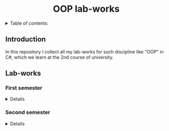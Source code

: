 <h1 align="center">OOP lab-works</h1>

<details>
  <summary>Table of contents:</summary>
  <ul>
    <li><a href="#introduction">Introduction</a></li>
    <li><a href="#labs">Lab-works</a></li>
      <details>
        <summary><a href="#firstSemester">First semester</a></summary>
        <ul>
          <li><a href="#firstSemester-firstLab">№1. Системы контроля версий</a></li>
          <li><a href="#firstSemester-secondLab">№2. Основы CLR и .NET. Типы. Массивы, кортежи и строки</a></li>
          <li><a href="#firstSemester-thirdLab">№3. Проектирование типов. Классы</a></li>
          <li><a href="#firstSemester-fourthLab">№4. Перегрузка операций, методы расширения и вложенные типы</a></li>
          <li><a href="#firstSemester-fifthLab">№5. Наследование, полиморфизм, абстрактные классы и интерфейсы</a></li>
          <li><a href="#firstSemester-sixthLab">№6. Структуры, перечисления, классы контейнеры и контроллеры</a></li>
          <li><a href="#firstSemester-seventhLab">№7. Обработка исключений</a></li>
          <li><a href="#firstSemester-eighthLab">№8. Обобщения</a></li>
          <li><a href="#firstSemester-ninthLab">№9. Делегаты, события и лямбда выражения</a></li>
          <li><a href="#firstSemester-tenthLab">№10. Коллекции</a></li>
          <li><a href="#firstSemester-eleventhLab">№11. LINQ to Object</a></li>
          <li><a href="#firstSemester-twelfthLab">№12. Сериализация</a></li>
        </ul>
      </details>
      <details>
        <summary><a href="#secondSemester">Second semester</a></summary>
        <ul>
          <li><a href="#secondSemester-firstLab">№1. Создание приложений на основе Windows Forms</a></li>
          <li><a href="#secondSemester-secondLab">№2. Windows Forms. Элементы управления</a></li>
          <li><a href="#secondSemester-thirdLab">№3. Регулярные выражения, атрибуты валидации, меню, панели инструментов, строки состояния</a></li>
          <li><a href="#secondSemester-fourthLab">№4-5. Создание WPF текстового редактора</a></li>
          <li><a href="#secondSemester-sixthLab">№6. Ресурсы, стили, триггеры, шаблоны</a></li>
          <li><a href="#secondSemester-seventhLab">№7. Создание WPF пользовательских ЭУ</a></li>
          <li><a href="#secondSemester-eighthLab">№8. Создание WPF приложения управления базой данных</a></li>
          <li><a href="#secondSemester-ninthLab">№9. Использование Entity Framework для доступа к данным</a></li>
          <li><a href="#secondSemester-eleventhLab">№11. Реализация  MVVM на  WPF</a></li>
          <li><a href="#secondSemester-twelfthLab">№12. Проектирование. Построение UML диаграмм</a></li>
        </ul>
      </details>
  </ul>
  <li><a href="#additional">Additional info</a></li>
</details>

<h2 id="introduction">Introduction</h2>

In this repository I collect all my lab-works for such discipline like "OOP" in C#, which we learn at the 2nd course of university.

<h2 id="labs">Lab-works</h2>

<h3 id="firstSemester">First semester</h3>

<details>
  <ul>
    <h5 id="firstSemester-firstLab">
    №1. Системы контроля версий:
    <a href="https://github.com/ZiF1R/OOP-labs-2021/blob/main/1%20semester/1%20%D0%BB%D1%80/1_git.pdf">Tasks</a> |
    <a href="https://github.com/ZiF1R/OOP-labs-2021/tree/main/1%20semester/1%20%D0%BB%D1%80">Solution</a>
    </h5>
    <h5 id="firstSemester-secondLab">
    №2. Основы CLR и .NET. Типы. Массивы, кортежи и строки:
    <a href="https://github.com/ZiF1R/OOP-labs-2021/blob/main/1%20semester/2%20%D0%BB%D1%80/2_.NET_basic_.pdf">Tasks</a> |
    <a href="https://github.com/ZiF1R/OOP-labs-2021/blob/main/1%20semester/2%20%D0%BB%D1%80/ConsoleApp1/Program.cs">Solution</a>
    </h5>
    <h5 id="firstSemester-thirdLab">
    №3. Проектирование типов. Классы:
    <a href="https://github.com/ZiF1R/OOP-labs-2021/blob/main/1%20semester/3%20%D0%BB%D1%80/3_%D0%9F%D1%80%D0%BE%D0%B5%D0%BA%D1%82%D0%B8%D1%80%D0%BE%D0%B2%D0%B0%D0%BD%D0%B8%D0%B5%20%D1%82%D0%B8%D0%BF%D0%BE%D0%B2_%D0%BA%D0%BB%D0%B0%D1%81%D1%81%D1%8B.pdf">Tasks</a> |
    <a href="https://github.com/ZiF1R/OOP-labs-2021/tree/main/1%20semester/3%20%D0%BB%D1%80/ConsoleApp2">Solution</a>
    </h5>
    <h5 id="firstSemester-fourthLab">
    №4. Перегрузка операций, методы расширения и вложенные типы:
    <a href="https://github.com/ZiF1R/OOP-labs-2021/blob/main/1%20semester/4%20%D0%BB%D1%80/4_%D0%9F%D0%B5%D1%80%D0%B5%D0%B3%D1%80%D1%83%D0%B7%D0%BA%D0%B0_%D0%BC%D0%B5%D1%82%D0%BE%D0%B4%D1%8B_%D1%80%D0%B0%D1%81%D1%88%D0%B8%D1%80%D0%B5%D0%BD%D0%B8%D1%8F.pdf">Tasks</a> |
    <a href="https://github.com/ZiF1R/OOP-labs-2021/tree/main/1%20semester/4%20%D0%BB%D1%80/ConsoleApp3">Solution</a>
    </h5>
    <h5 id="firstSemester-fifthLab">
    №5. Наследование, полиморфизм, абстрактные классы и интерфейсы:
    <a href="https://github.com/ZiF1R/OOP-labs-2021/blob/main/1%20semester/5-7%20%D0%BB%D1%80/5_%D0%9D%D0%B0%D1%81%D0%BB%D0%B5%D0%B4%D0%BE%D0%B2%D0%B0%D0%BD%D0%B8%D0%B5_%D0%BF%D0%BE%D0%BB%D0%B8%D0%BC%D0%BE%D1%80%D1%84%D0%B8%D0%B7%D0%BC_%D0%B0%D0%B1%D1%81%D1%82%D1%80%D0%B0%D0%BA%D1%82%D0%BD%D1%8B%D0%B5_%D0%B8%D0%BD%D1%82%D0%B5%D1%80%D1%84%D0%B5%D0%B9%D1%81%D1%8B.pdf">Tasks</a> |
    <a href="https://github.com/ZiF1R/OOP-labs-2021/tree/main/1%20semester/5-7%20%D0%BB%D1%80/ConsoleApp4">Solution</a>
    </h5>
    <h5 id="firstSemester-sixthLab">
    №6. Структуры, перечисления, классы контейнеры и контроллеры:
    <a href="https://github.com/ZiF1R/OOP-labs-2021/blob/main/1%20semester/5-7%20%D0%BB%D1%80/6_%D0%A1%D1%82%D1%80%D1%83%D0%BA%D1%82%D1%83%D1%80%D1%8B_%D0%BF%D0%B5%D1%80%D0%B5%D1%87%D0%B8%D1%81%D0%BB%D0%B5%D0%BD%D0%B8%D1%8F_%D0%BA%D0%BE%D0%BD%D1%82%D0%B5%D0%B9%D0%BD%D0%B5%D1%80%D1%8B_%D0%BA%D0%BE%D0%BD%D1%82%D1%80%D0%BE%D0%BB%D0%BB%D0%B5%D1%80%D1%8B.pdf">Tasks</a> |
    <a href="https://github.com/ZiF1R/OOP-labs-2021/tree/main/1%20semester/5-7%20%D0%BB%D1%80/ConsoleApp4">Solution</a>
    </h5>
    <h5 id="firstSemester-seventhLab">
    №7. Обработка исключений:
    <a href="https://github.com/ZiF1R/OOP-labs-2021/blob/main/1%20semester/5-7%20%D0%BB%D1%80/7_%D0%98%D1%81%D0%BA%D0%BB%D1%8E%D1%87%D0%B5%D0%BD%D0%B8%D1%8F.pdf">Tasks</a> |
    <a href="https://github.com/ZiF1R/OOP-labs-2021/tree/main/1%20semester/5-7%20%D0%BB%D1%80/ConsoleApp4">Solution</a>
    </h5>
    <h5 id="firstSemester-eighthLab">
    №8. Обобщения:
    <a href="https://github.com/ZiF1R/OOP-labs-2021/blob/main/1%20semester/8%20%D0%BB%D1%80/8_%D0%9E%D0%B1%D0%BE%D1%89%D0%B5%D0%BD%D0%B8%D1%8F.pdf">Tasks</a> |
    <a href="https://github.com/ZiF1R/OOP-labs-2021/tree/main/1%20semester/8%20%D0%BB%D1%80/ConsoleApp5">Solution</a>
    </h5>
    <h5 id="firstSemester-ninthLab">
    №9. Делегаты, события и лямбда выражения:
    <a href="https://github.com/ZiF1R/OOP-labs-2021/blob/main/1%20semester/9%20%D0%BB%D1%80/9_%D0%94%D0%B5%D0%BB%D0%B5%D0%B3%D0%B0%D1%82%D1%8B_%D1%81%D0%BE%D0%B1%D1%8B%D1%82%D0%B8%D1%8F_%D0%BB%D1%8F%D0%BC%D0%B1%D0%B4%D0%B0_%D0%B2%D1%8B%D1%80%D0%B0%D0%B6%D0%B5%D0%BD%D0%B8%D1%8F.pdf">Tasks</a> |
    <a href="https://github.com/ZiF1R/OOP-labs-2021/tree/main/1%20semester/9%20%D0%BB%D1%80/ConsoleApp6">Solution</a>
    </h5>
    <h5 id="firstSemester-tenthLab">
    №10. Коллекции:
    <a href="https://github.com/ZiF1R/OOP-labs-2021/blob/main/1%20semester/10%20%D0%BB%D1%80/10_%D0%9A%D0%BE%D0%BB%D0%BB%D0%B5%D0%BA%D1%86%D0%B8%D0%B8.pdf">Tasks</a> |
    <a href="https://github.com/ZiF1R/OOP-labs-2021/tree/main/1%20semester/10%20%D0%BB%D1%80/ConsoleApp7">Solution</a>
    </h5>
    <h5 id="firstSemester-eleventhLab">
    №11. LINQ to Object:
    <a href="https://github.com/ZiF1R/OOP-labs-2021/blob/main/1%20semester/11%20%D0%BB%D1%80/11_LINQ.pdf">Tasks</a> |
    <a href="https://github.com/ZiF1R/OOP-labs-2021/tree/main/1%20semester/11%20%D0%BB%D1%80/ConsoleApp8">Solution</a>
    </h5>
    <h5 id="firstSemester-twelfthLab">
    №12. Сериализация:
    <a href="https://github.com/ZiF1R/OOP-labs-2021/blob/main/1%20semester/12%20%D0%BB%D1%80/12_%D0%A1%D0%B5%D1%80%D0%B8%D0%B0%D0%BB%D0%B8%D0%B7%D0%B0%D1%86%D0%B8%D1%8F.pdf">Tasks</a> |
    <a href="https://github.com/ZiF1R/OOP-labs-2021/tree/main/1%20semester/12%20%D0%BB%D1%80/ConsoleApp9">Solution</a>
    </h5>
  </ul>
</details>

<h3 id="secondSemester">Second semester</h3>

<details>
    <ul>
    <h5 id="secondSemester-firstLab">
      №1. Системы контроля версий:
      <a href="https://github.com/ZiF1R/OOP-labs-2021/blob/main/2%20semester/1%20lw/1_WinForms.docx">Tasks</a> |
      <a href="https://github.com/ZiF1R/OOP-labs-2021/tree/main/2%20semester/1%20lw">Solution</a>
    </h5>
    <h5 id="secondSemester-secondLab">
      №2. Windows Forms. Элементы управления:
      <a href="https://github.com/ZiF1R/OOP-labs-2021/blob/main/2%20semester/2-3%20lw/2_WinForms_%D1%8D%D0%BB%D0%B5%D0%BC%D0%B5%D0%BD%D1%82%D1%8B_%D1%83%D0%BF%D1%80%D0%B0%D0%B2%D0%BB%D0%B5%D0%BD%D0%B8%D1%8F.docx">Tasks</a> |
      <a href="https://github.com/ZiF1R/OOP-labs-2021/tree/main/2%20semester/2-3%20lw">Solution</a>
    </h5>
    <h5 id="secondSemester-thirdLab">
      №3. Регулярные выражения, атрибуты валидации, меню, панели инструментов, строки состояния:
      <a href="https://github.com/ZiF1R/OOP-labs-2021/blob/main/2%20semester/2-3%20lw/3_Regex_menu.docx">Tasks</a> |
      <a href="https://github.com/ZiF1R/OOP-labs-2021/tree/main/2%20semester/2-3%20lw">Solution</a>
    </h5>
    <h5 id="secondSemester-fourthLab">
      №4-5. Создание WPF текстового редактора:
      <a href="https://github.com/ZiF1R/OOP-labs-2021/blob/main/2%20semester/4-7%20lw/4_5_WPF_%D1%80%D0%B5%D0%B4%D0%B0%D0%BA%D1%82%D0%BE%D1%80.docx">Tasks</a> |
      <a href="https://github.com/ZiF1R/OOP-labs-2021/tree/main/2%20semester/4-7%20lw">Solution</a>
    </h5>
    <h5 id="secondSemester-sixthLab">
      №6. Ресурсы, стили, триггеры, шаблоны:
      <a href="https://github.com/ZiF1R/OOP-labs-2021/blob/main/2%20semester/4-7%20lw/6_WPF_%D1%80%D0%B5%D1%81%D1%83%D1%80%D1%81%D1%8B_%D1%81%D1%82%D0%B8%D0%BB%D0%B8_%D1%82%D1%80%D0%B8%D0%B3%D0%B3%D0%B5%D1%80%D1%8B.docx">Tasks</a> |
      <a href="https://github.com/ZiF1R/OOP-labs-2021/tree/main/2%20semester/4-7%20lw">Solution</a>
    </h5>
    <h5 id="secondSemester-sixthLab">
      №7. Создание WPF пользовательских ЭУ:
      <a href="https://github.com/ZiF1R/OOP-labs-2021/blob/main/2%20semester/4-7%20lw/7_UserControl.docx">Tasks</a> |
      <a href="https://github.com/ZiF1R/OOP-labs-2021/tree/main/2%20semester/4-7%20lw">Solution</a>
    </h5>
    <h5 id="secondSemester-sixthLab">
      №8. Создание WPF приложения управления базой данных:
      <a href="https://github.com/ZiF1R/OOP-labs-2021/blob/main/2%20semester/8%20lw/8_%D0%91%D0%B0%D0%B7%D1%8B_%D0%B4%D0%B0%D0%BD%D0%BD%D1%8B%D1%85_ADO_Net.docx">Tasks</a> |
      <a href="https://github.com/ZiF1R/OOP-labs-2021/tree/main/2%20semester/8%20lw">Solution</a>
    </h5>
    <h5 id="secondSemester-sixthLab">
      №9. Использование Entity Framework для доступа к данным:
      <a href="https://github.com/ZiF1R/OOP-labs-2021/blob/main/2%20semester/9%20lw/9_%D0%91%D0%B0%D0%B7%D0%B0_%D0%B4%D0%B0%D0%BD%D0%BD%D1%8B%D1%85_EF.docx">Tasks</a> |
      <a href="https://github.com/ZiF1R/OOP-labs-2021/tree/main/2%20semester/9%20lw">Solution</a>
    </h5>
  </ul>
</details>
